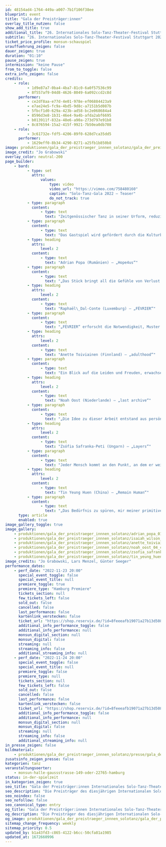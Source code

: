 ```yaml
---
id: 48154ad4-1764-449a-a007-7b1f106f38ee
blueprint: event
title: "Gala der Preisträger:innen"
overlay_title_nutzen: false
show_add_title: true
additional_title: "26. Internationales Solo-Tanz-Theater-Festival Stuttgart"
subtitle: "26. Internationales Solo-Tanz-Theater-Festival Stuttgart 2022"
ticket_price_profile: monsun-schauspiel
urauffuehrung_zeigen: false
dauer_zeigen: true
duration: "01:10"
pause_zeigen: true
intermission: "keine Pause"
from_to_toggle: false
extra_info_zeigen: false
credits:
    - role:
          - 1d9e87a7-0ba4-4ba7-81c0-6a0f57536c99
          - 8f557af9-04d8-4626-8049-6a092ccd2c8d
      performer:
          - ce2df8aa-e77d-4e01-978e-ef06884423a9
          - e7ae24e5-fc9a-4bd5-9d8c-a7151b5d087b
          - 5fbcf1d0-629a-423b-ad58-bc2e068684a4
          - 8596d3e8-1b31-46e4-9a4b-afda2abf6695
          - b013911f-832a-48e6-a90a-273d797e91b8
          - 8c876594-15a2-415f-9921-7b50ea0db708
    - role:
          - 3c61732e-fdf5-4206-89f0-628d7ca35dd5
      performer:
          - 1629eff0-8b34-4290-8271-a25fb1b850b8
image: produktionen/gala_der_preistraeger_innnen_solotanz/gala_der_preistraegerinnen_solotanz_c_jo_grabowski.jpg
image_credit: "Jo Grabowski"
overlay_color: neutral-200
page_builder:
    - bard:
          - type: set
            attrs:
                values:
                    type: video
                    video_url: "https://vimeo.com/758480160"
                    caption: "Solo-Tanz-Gala 2022 – Teaser"
                    do_not_track: true
          - type: paragraph
            content:
                - type: text
                  text: "Zeitgenössischer Tanz in seiner Urform, reduziert auf den Kern von Körpersprache und Ausdruck, die Essenz der choreografischen Kunst. Das sind die Herausforderungen, die das Solo an junge Choreografinnen und Choreografen stellt. Die Preisträger des diesjährigen Internationalen Solo-Tanz-Theater-Festivals Stuttgart präsentieren ein Programm, das für das Publikum Überraschungen birgt und Entdeckungen für die Szene von morgen verspricht. Die künstlerische Palette reicht von Tanztheater über abstrakte Choreografie hin zu interdisziplinären Recherchen. Der Tanz ist geprägt von der Suche nach neuen Ausdrucksformen und einer individuellen Bewegungssprache, aber auch von kulturellen Traditionen der Heimatländer. Die Produktionen faszinieren gleichermaßen durch innovative Ideen wie durch höchste tänzerische Präzision."
          - type: paragraph
            content:
                - type: text
                  text: "Das Gastspiel wird gefördert durch die Kulturbehörde Hamburg."
          - type: heading
            attrs:
                level: 2
            content:
                - type: text
                  text: "Adrian Popa (Rumänien) – „Hope4us“"
          - type: paragraph
            content:
                - type: text
                  text: "„Das Stück bringt all die Gefühle von Verlust und Orientierungslosigkeit auf die Bühne, die wir in diesen seltsamen Zeiten erlebt haben. Alles um uns herum wurde langsamer, erstarrte... Die Zukunft, die wir uns aufgebaut hatten, war plötzlich weg, ein Traum in der Vergangenheit. Ich dachte, nur dieser Traum kann unsere Zukunft retten, Ist das so? Können wir unser Leben zurückhaben, so wie es war? Oder loslassen, die Kontrolle erlangen? So oder so... Ich glaube. Ich hoffe.“"
          - type: heading
            attrs:
                level: 2
            content:
                - type: text
                  text: "Raphaël\_Dal-Conte (Luxemburg) – „FÉVRIER“"
          - type: paragraph
            content:
                - type: text
                  text: "„FÉVRIER“ erforscht die Notwendigkeit, Muster zu durchbrechen. Die Welt eines Mannes bricht zusammen, doch sein Hilfeschrei scheint nicht gehört zu werden. Durch verschiedene choreografische Fragmente, ausgedrückt in radikalen Bewegungen, zwingt der Mann seinen Körper in eine Art Transzendenz. Das Stück ist ein Wettlauf gegen die Zeit, das die Zuschauenden in einen düsteren Raum wirft, in dem der Tänzer zu überleben versucht. Als ritueller Tanz, der zugleich ein Gebet und eine Ode an das Leben ist, zeigt „FÉVRIER“ eine ehrliche Sicht auf Stress und Angst. 2. Preis Choreografie 2022, Residency Award der Equilibrio Dinamico Dance Company Isaiah Wilson (Luxemburg) mit „FEVRIER“, getanzt von\_Raphaël\_Dal-Conte."
          - type: heading
            attrs:
                level: 2
            content:
                - type: text
                  text: "Anette Toiviainen (Finnland) – „adulthood“"
          - type: paragraph
            content:
                - type: text
                  text: "Ein Blick auf die Leiden und Freuden, erwachsen zu sein. Alles beginnt mit Mustern und Formen. Muster, die wir wiederholen und Formen, die wir erfüllen sollten. Es gibt viele Vorlagen dafür, eine rationale Lebensweise zu führen. Als Erwachsener sollte man kontrolliert sein – sollte man?"
          - type: heading
            attrs:
                level: 2
            content:
                - type: text
                  text: "Noah Oost (Niederlande) – „last archive“"
          - type: paragraph
            content:
                - type: text
                  text: "„Die Idee zu dieser Arbeit entstand aus persönlichen Erfahrungen. In vielen Situationen hatte ich das Gefühl, als jemand handeln zu müssen, der ich nicht bin. Die Erwartung, die ich als vierzehnjähriges Kind hatte, dass ich wirklich zu mir selbst finden würde, wenn ich die Chance dazu bekäme, hat sich nicht erfüllt. Ein wichtiges Thema ist die soziale Identifikation. Wie sehen wir uns selbst, ausgehend von der Zugehörigkeit zu einem bestimmten Personenkreis und der Position, die wir in diesem einnehmen.“"
          - type: heading
            attrs:
                level: 2
            content:
                - type: text
                  text: "Zsófia Safranka-Peti (Ungarn) – „Layers“"
          - type: paragraph
            content:
                - type: text
                  text: "Jeder Mensch kommt an den Punkt, an dem er weiß, dass eine Veränderung bevorsteht. Das Laben tritt in eine andere Phase ein. Die letzten Hautschuppen lösen sich, wie bei einer Entzündung wird alles schlimmer, bevor eine Besserung eintritt. Der Countdown läuft, die Veränderung beginnt. Ein neues Blatt. Alte Denkmuster und Gewohnheiten wandeln sich. Auch der Geist bewegt sich auf einer höheren Ebene. Sicht weisen ändern sich. Der Mensch gewinnt Raum, als wäre er zuhause angekommen. Er lebt wieder. Und bekommt den wirklich alten Freund zurück: Kraft."
          - type: heading
            attrs:
                level: 2
            content:
                - type: text
                  text: "Tin Yeung Huen (China) – „Remain Human“"
          - type: paragraph
            content:
                - type: text
                  text: "„Das Bedürfnis zu spüren, mir meiner primitiven Erinnerungen ins Gedächtnis zu rufen, mich zu erinnern, ein Mensch zu sein. Zu erkennen, zu fühlen, zu brechen, jedes kleine Bisschen zu genießen, mich selbst zu erinnern. "
      type: article
      enabled: true
image_gallery_toggle: true
image_gallery:
    - produktionen/gala_der_preistraeger_innnen_solotanz/adrian_popa_01_c_lars_menzel.jpg
    - produktionen/gala_der_preistraeger_innnen_solotanz/isaiah_wilson_02_lars_menzel.jpg
    - produktionen/gala_der_preistraeger_innnen_solotanz/anette_toiviainen_03_c_guenter_seeger.jpg
    - produktionen/gala_der_preistraeger_innnen_solotanz/noah_oost_04_c_jo_grabowski.jpg
    - produktionen/gala_der_preistraeger_innnen_solotanz/zsofia_safranka_peti_05_c_lars_menzel.jpg
    - produktionen/gala_der_preistraeger_innnen_solotanz/tin_yeung_huen_06_c_jo_grabowski.jpg
image_credits: "Jo Grabowski, Lars Menzel, Günter Seeger"
performance_dates:
    - perf_date: "2022-11-23 20:00"
      special_event_toggle: false
      special_event_title: null
      premiere_toggle: true
      premiere_type: "Hamburg Premiere"
      tickets_section: null
      few_tickets_left: false
      sold_out: false
      cancelled: false
      last_performance: false
      kartenlink_verstecken: false
      ticket_url: "https://shop.reservix.de/?id=8feeeafb19071a27b13d5083379d95183e9ab490f2f135faf80b2fecfc1ba00f2aba7ad8945f4a4292549eb86feddc1b&vID=7337&eventGrpID=414841&eventID=1994136"
      additional_info_performance_toggle: false
      additional_info_performance: null
      monsun_digital_section: null
      monsun_digital: false
      streaming: null
      streaming_info: false
      additional_streaming_info: null
    - perf_date: "2022-11-24 20:00"
      special_event_toggle: false
      special_event_title: null
      premiere_toggle: false
      premiere_type: null
      tickets_section: null
      few_tickets_left: false
      sold_out: false
      cancelled: false
      last_performance: false
      kartenlink_verstecken: false
      ticket_url: "https://shop.reservix.de/?id=8feeeafb19071a27b13d5083379d95183e9ab490f2f135faf80b2fecfc1ba00f2aba7ad8945f4a4292549eb86feddc1b&vID=7337&eventGrpID=414841&eventID=1994138"
      additional_info_performance_toggle: false
      additional_info_performance: null
      monsun_digital_section: null
      monsun_digital: false
      streaming: null
      streaming_info: false
      additional_streaming_info: null
in_presse_zeigen: false
bildmaterial:
    - produktionen/gala_der_preistraeger_innnen_solotanz/presse/gala_der_preistraeger_innen_internationaler_solotanz_monsun.zip
zusatsinfo_zeigen_presse: false
kategorien: tanz
veranstaltungsoerter:
    - monsun-halle-gaussstrasse-149-oder-22765-hamburg
status: in-der-spielzeit
in_kategorien_zeigen: true
seo_title: "Gala der Preisträger:innen Internationales Solo-Tanz-Theater-Festival"
seo_description: "Die Preisträger des diesjährigen Internationalen Solo-Tanz-Theater-Festivals Stuttgart zeigen ein Programm, das Überraschungen und Entdeckungen verspricht."
seo_noindex: false
seo_nofollow: false
seo_canonical_type: entry
og_title: "Gala der Preisträger:innen Internationales Solo-Tanz-Theater-Festival"
og_description: "Die Preisträger des diesjährigen Internationalen Solo-Tanz-Theater-Festivals Stuttgart zeigen ein Programm, das Überraschungen und Entdeckungen verspricht."
og_image: produktionen/gala_der_preistraeger_innnen_solotanz/gala_der_preistraegerinnen_solotanz_social_media_c_jo_grabowski.jpg
sitemap_change_frequency: weekly
sitemap_priority: 0.5
updated_by: b1a43fd3-c865-4122-b6cc-50cfa81a1985
updated_at: 1672660996
---
```

